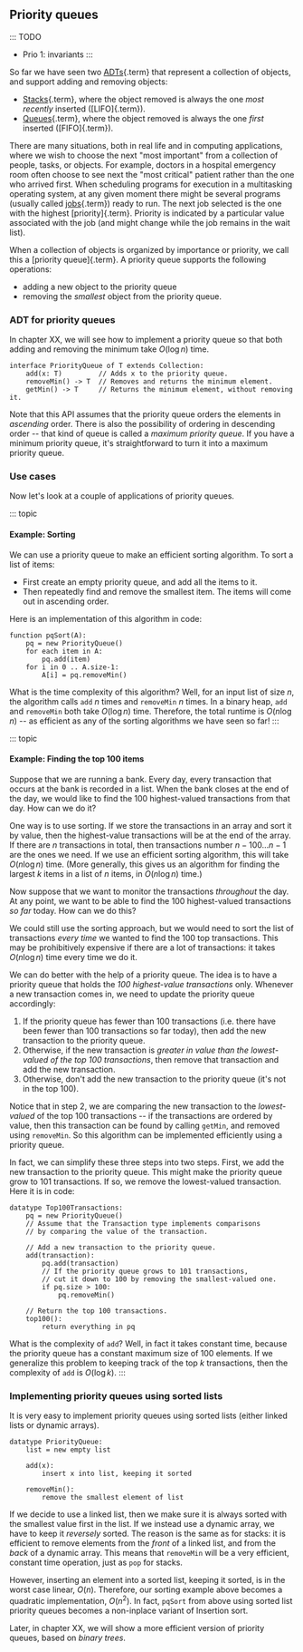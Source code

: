 
## Priority queues

::: TODO
- Prio 1: invariants
:::

So far we have seen two [ADTs](#adt){.term} that
represent a collection of objects, and support adding and removing
objects:

-   [Stacks](#stack){.term}, where the object
    removed is always the one *most recently* inserted
    ([LIFO]{.term}).
-   [Queues](#queue){.term}, where the object
    removed is always the one *first* inserted ([FIFO]{.term}).

There are many situations, both in real life and in computing
applications, where we wish to choose the next "most important" from a
collection of people, tasks, or objects. For example, doctors in a
hospital emergency room often choose to see next the "most critical"
patient rather than the one who arrived first. When scheduling programs
for execution in a multitasking operating system, at any given moment
there might be several programs (usually called
[jobs](#job){.term}) ready to run. The next job
selected is the one with the highest [priority]{.term}. Priority is indicated by a particular value associated
with the job (and might change while the job remains in the wait list).

When a collection of objects is organized by importance or priority, we
call this a [priority queue]{.term}. A priority
queue supports the following operations:

-   adding a new object to the priority queue
-   removing the *smallest* object from the priority queue.


### ADT for priority queues

In chapter XX, we will see how to implement a priority queue so that
both adding and removing the minimum take $O(\log n)$ time.

    interface PriorityQueue of T extends Collection:
        add(x: T)         // Adds x to the priority queue.
        removeMin() -> T  // Removes and returns the minimum element.
        getMin() -> T     // Returns the minimum element, without removing it.

Note that this API assumes that the priority queue orders the elements
in *ascending* order. There is also the possibility of ordering in
descending order -- that kind of queue is called a *maximum priority
queue*. If you have a minimum priority queue, it's straightforward to
turn it into a maximum priority queue.

<!--
### Invariants
-->


### Use cases

Now let's look at a couple of applications of priority queues.


::: topic
#### Example: Sorting

We can use a priority queue to make an efficient sorting algorithm. To
sort a list of items:

-   First create an empty priority queue, and add all the items to it.
-   Then repeatedly find and remove the smallest item. The items will
    come out in ascending order.

Here is an implementation of this algorithm in code:

    function pqSort(A):
        pq = new PriorityQueue()
        for each item in A:
            pq.add(item)
        for i in 0 .. A.size-1:
            A[i] = pq.removeMin()

What is the time complexity of this algorithm? Well, for an input list
of size $n$, the algorithm calls `add` $n$ times and `removeMin` $n$
times. In a binary heap, `add` and `removeMin` both take $O(\log n)$
time. Therefore, the total runtime is $O(n \log n)$ -- as efficient as
any of the sorting algorithms we have seen so far!
:::


::: topic
#### Example: Finding the top 100 items

Suppose that we are running a bank. Every day, every transaction that
occurs at the bank is recorded in a list. When the bank closes at the
end of the day, we would like to find the 100 highest-valued
transactions from that day. How can we do it?

One way is to use sorting. If we store the transactions in an array and
sort it by value, then the highest-value transactions will be at the end
of the array. If there are *n* transactions in total, then transactions
number $n-100\ldots n-1$ are the ones we need. If we use an efficient
sorting algorithm, this will take $O(n \log n)$ time. (More generally,
this gives us an algorithm for finding the largest $k$ items in a list
of $n$ items, in $O(n \log n)$ time.)

Now suppose that we want to monitor the transactions *throughout* the
day. At any point, we want to be able to find the 100 highest-valued
transactions *so far* today. How can we do this?

We could still use the sorting approach, but we would need to sort the
list of transactions *every time* we wanted to find the 100 top
transactions. This may be prohibitively expensive if there are a lot of
transactions: it takes $O(n \log n)$ time every time we do it.

We can do better with the help of a priority queue. The idea is to have
a priority queue that holds the *100 highest-value transactions* only.
Whenever a new transaction comes in, we need to update the priority
queue accordingly:

1.  If the priority queue has fewer than 100 transactions (i.e. there
    have been fewer than 100 transactions so far today), then add the
    new transaction to the priority queue.
2.  Otherwise, if the new transaction is *greater in value than the
    lowest-valued of the top 100 transactions*, then remove that
    transaction and add the new transaction.
3.  Otherwise, don't add the new transaction to the priority queue
    (it's not in the top 100).

Notice that in step 2, we are comparing the new transaction to the
*lowest-valued* of the top 100 transactions -- if the transactions are
ordered by value, then this transaction can be found by calling
`getMin`, and removed using `removeMin`. So this algorithm can be
implemented efficiently using a priority queue.

In fact, we can simplify these three steps into two steps. First, we add
the new transaction to the priority queue. This might make the priority
queue grow to 101 transactions. If so, we remove the lowest-valued
transaction. Here it is in code:

    datatype Top100Transactions:
        pq = new PriorityQueue()
        // Assume that the Transaction type implements comparisons
        // by comparing the value of the transaction.

        // Add a new transaction to the priority queue.
        add(transaction):
            pq.add(transaction)
            // If the priority queue grows to 101 transactions,
            // cut it down to 100 by removing the smallest-valued one.
            if pq.size > 100:
                pq.removeMin()

        // Return the top 100 transactions.
        top100():
            return everything in pq


What is the complexity of `add`? Well, in fact it takes constant time,
because the priority queue has a constant maximum size of 100 elements.
If we generalize this problem to keeping track of the top $k$
transactions, then the complexity of `add` is $O(\log k)$.
:::


### Implementing priority queues using sorted lists

It is very easy to implement priority queues using sorted lists (either linked lists or dynamic arrays).

    datatype PriorityQueue:
        list = new empty list

        add(x):
            insert x into list, keeping it sorted

        removeMin():
            remove the smallest element of list

If we decide to use a linked list, then we make sure it is always sorted with the smallest value first in the list.
If we instead use a dynamic array, we have to keep it *reversely* sorted.
The reason is the same as for stacks: it is efficient to remove elements from the *front* of a linked list, and from the *back* of a dynamic array.
This means that `removeMin` will be a very efficient, constant time operation, just as `pop` for stacks.

However, inserting an element into a sorted list, keeping it sorted, is in the worst case linear, $O(n)$.
Therefore, our sorting example above becomes a quadratic implementation, $O(n^2)$.
In fact, `pqSort` from above using sorted list priority queues becomes a non-inplace variant of Insertion sort.

Later, in chapter XX, we will show a more efficient version of priority queues, based on *binary trees*.

